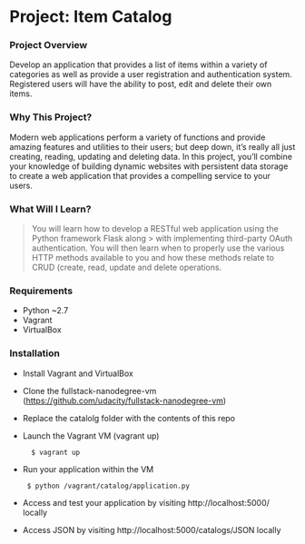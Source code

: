 # Project: Item Catalog


### Project Overview

Develop an application that provides a list of items within a variety of categories as well as provide a user registration and authentication system. Registered users will have the ability to post, edit and delete their own items.


### Why This Project?

Modern web applications perform a variety of functions and provide amazing features and utilities to their users; but deep down, it’s really all just creating, reading, updating and deleting data. In this project, you’ll combine your knowledge of building dynamic websites with persistent data storage to create a web application that provides a compelling service to your users.

### What Will I Learn?
> You will learn how to develop a RESTful web application using the Python framework Flask along > with implementing third-party OAuth authentication. You will then learn when to properly use 
> the various HTTP methods available to you and how these methods relate to CRUD (create, read,
> update  and delete operations.




### Requirements

 - Python ~2.7
 - Vagrant
 - VirtualBox
### Installation
- Install Vagrant and VirtualBox
- Clone the fullstack-nanodegree-vm (https://github.com/udacity/fullstack-nanodegree-vm)
- Replace the catalolg folder with the contents of this repo
- Launch the Vagrant VM (vagrant up)
  ```
    $ vagrant up
  ```
- Run your application within the VM 
  ```
   $ python /vagrant/catalog/application.py
  ```
- Access and test your application by visiting http://localhost:5000/ locally

- Access JSON by visiting http://localhost:5000/catalogs/JSON locally



